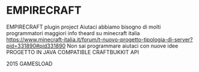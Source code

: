 # EMPIRECRAFT
EMPIRECRAFT plugin project
Aiutaci abbiamo bisogno di molti programmatori maggiori info theard su minecraft italia 
https://www.minecraft-italia.it/forum/t-nuovo-progetto-tipologia-di-server?pid=331890#pid331890
Non sai programmare aiutaci con nuove idee 
PROGETTO IN JAVA COMPATIBLE CRAFTBUKKIT API 








2015 GAMESLOAD 
